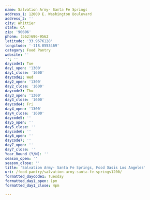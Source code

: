 ```yaml
---
name: Salvation Army- Santa Fe Springs
address_1: 12000 E. Washington Boulevard
address_2: ''
city: Whittier
state: CA
zip: '90606'
phone: (562)696-9562
latitude: '33.9676128'
longitude: '-118.0553469'
category: Food Pantry
website: ''
'': ''
daycode1: Tue
day1_open: '1300'
day1_close: '1600'
daycode2: Wed
day2_open: '1300'
day2_close: '1600'
daycode3: Thu
day3_open: '1300'
day3_close: '1600'
daycode4: Fri
day4_open: '1300'
day4_close: '1600'
daycode5: ''
day5_open: ''
day5_close: ''
daycode6: ''
day6_open: ''
daycode7: ''
day7_open: ''
day7_close: ''
Year_Round (Y/N): ''
season_open: ''
season_close: ''
title: 'Salvation Army- Santa Fe Springs, Food Oasis Los Angeles'
uri: /food-pantry/salvation-army-santa-fe-springs1200/
formatted_daycode1: Tuesday
formatted_day1_open: 1pm
formatted_day1_close: 4pm

---
```

